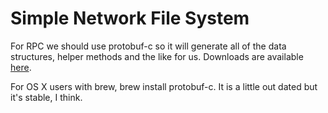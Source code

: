 # Simple Network File System

For RPC we should use protobuf-c so it will generate all of the data structures, helper methods
and the like for us. Downloads are available [here](https://code.google.com/p/protobuf-c/downloads/list).

For OS X users with brew, brew install protobuf-c. It is a little out dated but it's stable, I think.
